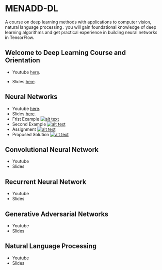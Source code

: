 # MENADD-DL

A course on deep learning methods with applications to computer vision, natural language processing . you will gain foundational knowledge of deep learning algorithms and get practical experience in building neural networks in TensorFlow. 

## Welcome to Deep Learning Course and Orientation

- Youtube  [here](https://youtu.be/aQ2ZUOUmAcg).

- Slides [here](http://bit.ly/35RAnu0).
## Neural Networks

- Youtube [here](https://youtu.be/JRElKcrmG94).
- Slides [here](http://bit.ly/2-NN).
- Frist Example [![alt text](https://camo.githubusercontent.com/52feade06f2fecbf006889a904d221e6a730c194/68747470733a2f2f636f6c61622e72657365617263682e676f6f676c652e636f6d2f6173736574732f636f6c61622d62616467652e737667)](https://colab.research.google.com/github/Ruqyai/MENADD-DL/blob/main/Notebooks/NN/Neural_Networks.ipynb) 
- Second Example [![alt text](https://camo.githubusercontent.com/52feade06f2fecbf006889a904d221e6a730c194/68747470733a2f2f636f6c61622e72657365617263682e676f6f676c652e636f6d2f6173736574732f636f6c61622d62616467652e737667)](https://colab.research.google.com/github/Ruqyai/MENADD-DL/blob/main/Notebooks/NN/Image_Classification.ipynb) 
- Assignment [![alt text](https://camo.githubusercontent.com/52feade06f2fecbf006889a904d221e6a730c194/68747470733a2f2f636f6c61622e72657365617263682e676f6f676c652e636f6d2f6173736574732f636f6c61622d62616467652e737667)](https://colab.research.google.com/github/Ruqyai/MENADD-DL/blob/main/Notebooks/Assignments/Assignment_NN_Social_Network_Ads.ipynb) 
- Proposed Solution [![alt text](https://camo.githubusercontent.com/52feade06f2fecbf006889a904d221e6a730c194/68747470733a2f2f636f6c61622e72657365617263682e676f6f676c652e636f6d2f6173736574732f636f6c61622d62616467652e737667)](https://colab.research.google.com/github/Ruqyai/MENADD-DL/blob/main/Notebooks/Assignments/Solution_of_Social_Network_Ads.ipynb) 
## Convolutional Neural Network

- Youtube 
- Slides 
## Recurrent Neural Network

- Youtube
- Slides
## Generative Adversarial Networks

- Youtube
- Slides
## Natural Language Processing

- Youtube
- Slides

